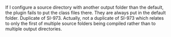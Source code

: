 If I configure a source directory with another output folder than the default, the plugin fails to put the class files there. They are always put in the default folder.
Duplicate of SI-973.
Actually, not a duplicate of SI-973 which relates to only the first of multiple source folders being compiled rather than to multiple output directories.

